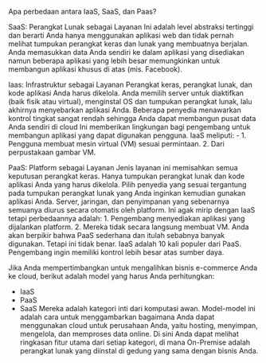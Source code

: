 Apa perbedaan antara IaaS, SaaS, dan Paas?

SaaS: Perangkat Lunak sebagai Layanan
  Ini adalah level abstraksi tertinggi dan berarti Anda hanya menggunakan aplikasi web dan tidak pernah melihat tumpukan perangkat keras dan lunak yang membuatnya berjalan. Anda memasukkan data Anda sendiri ke dalam aplikasi yang disediakan namun beberapa aplikasi yang lebih besar memungkinkan untuk membangun aplikasi khusus di atas (mis. Facebook).
  
Iaas: Infrastruktur sebagai Layanan
  Perangkat keras, perangkat lunak, dan kode aplikasi Anda harus dikelola. Anda memilih server untuk diaktifkan (baik fisik atau virtual), menginstal OS dan tumpukan perangkat lunak, lalu akhirnya menyebarkan aplikasi Anda. Beberapa penyedia menawarkan kontrol tingkat sangat rendah sehingga Anda dapat membangun pusat data Anda sendiri di cloud
Ini memberikan lingkungan bagi pengembang untuk membangun aplikasi yang dapat digunakan pengguna. IaaS meliputi: -
    1. Pengguna membuat mesin virtual (VM) sesuai permintaan.
    2. Dari perpustakaan gambar VM.

PaaS: Platform sebagai Layanan
  Jenis layanan ini memisahkan semua keputusan perangkat keras. Hanya tumpukan perangkat lunak dan kode aplikasi Anda yang harus dikelola. Pilih penyedia yang sesuai tergantung pada tumpukan perangkat lunak yang Anda inginkan kemudian gunakan aplikasi Anda. Server, jaringan, dan penyimpanan yang sebenarnya semuanya diurus secara otomatis oleh platform.
Ini agak mirip dengan IaaS tetapi perbedaannya adalah:
    1. Pengembang menyediakan aplikasi yang dijalankan platform.
    2. Mereka tidak secara langsung membuat VM.
  Anda akan berpikir bahwa PaaS sederhana dan itulah sebabnya banyak digunakan. Tetapi ini tidak benar. IaaS adalah 10 kali populer dari PaaS. Pengembang ingin memiliki kontrol lebih besar atas sumber daya.
  
Jika Anda mempertimbangkan untuk mengalihkan bisnis e-commerce Anda ke cloud, berikut adalah model yang harus Anda perhitungkan:
- IaaS
- PaaS
- SaaS
  Mereka adalah kategori inti dari komputasi awan. Model-model ini adalah cara untuk menggambarkan bagaimana Anda dapat menggunakan cloud untuk perusahaan Anda, yaitu hosting, menyimpan, mengelola, dan memproses data online.
  Di sini Anda dapat melihat ringkasan fitur utama dari setiap kategori, di mana On-Premise adalah perangkat lunak yang diinstal di gedung yang sama dengan bisnis Anda.

